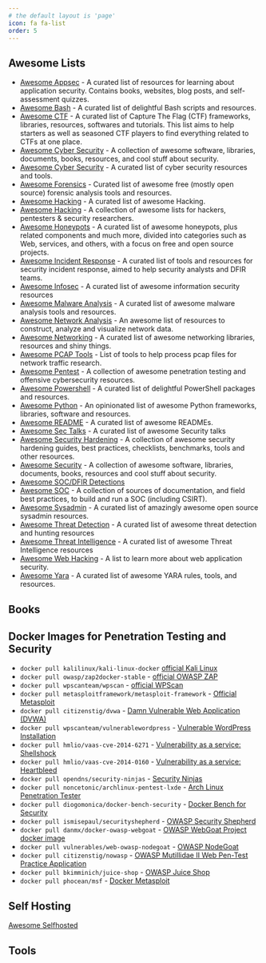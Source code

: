 ```yaml
---
# the default layout is 'page'
icon: fa fa-list
order: 5
---
```

## Awesome Lists
* [Awesome Appsec](https://github.com/paragonie/awesome-appsec) - A curated list of resources for learning about application security. Contains books, websites, blog posts, and self-assessment quizzes.
* [Awesome Bash](https://github.com/awesome-lists/awesome-bash) - A curated list of delightful Bash scripts and resources.
* [Awesome CTF](https://github.com/apsdehal/awesome-ctf) - A curated list of Capture The Flag (CTF) frameworks, libraries, resources, softwares and tutorials. This list aims to help starters as well as seasoned CTF players to find everything related to CTFs at one place.
* [Awesome Cyber Security](https://github.com/fabionoth/awesome-cyber-security) - A collection of awesome software, libraries, documents, books, resources, and cool stuff about security.
* [Awesome Cyber Security](https://github.com/okhosting/awesome-cyber-security) - A curated list of cyber security resources and tools.
* [Awesome Forensics](https://github.com/Cugu/awesome-forensics) - Curated list of awesome free (mostly open source) forensic analysis tools and resources.
* [Awesome Hacking](https://github.com/carpedm20/awesome-hacking) - A curated list of awesome Hacking.
* [Awesome Hacking](https://github.com/Hack-with-Github/Awesome-Hacking) - A collection of awesome lists for hackers, pentesters & security researchers.
* [Awesome Honeypots](https://github.com/paralax/awesome-honeypots) - A curated list of awesome honeypots, plus related components and much more, divided into categories such as Web, services, and others, with a focus on free and open source projects.
* [Awesome Incident Response](https://github.com/meirwah/awesome-incident-response) - A curated list of tools and resources for security incident response, aimed to help security analysts and DFIR teams.
* [Awesome Infosec](https://github.com/onlurking/awesome-infosec) - A curated list of awesome information security resources
* [Awesome Malware Analysis](https://github.com/rshipp/awesome-malware-analysis) - A curated list of awesome malware analysis tools and resources.
* [Awesome Network Analysis](https://github.com/briatte/awesome-network-analysis) - An awesome list of resources to construct, analyze and visualize network data.
* [Awesome Networking](https://github.com/clowwindy/Awesome-Networking) - A curated list of awesome networking libraries, resources and shiny things.
* [Awesome PCAP Tools](https://github.com/caesar0301/awesome-pcaptools) - List of tools to help process pcap files for network traffic research.
* [Awesome Pentest](https://github.com/enaqx/awesome-pentest) - A collection of awesome penetration testing and offensive cybersecurity resources.
* [Awesome Powershell](https://github.com/janikvonrotz/awesome-powershell) - A curated list of delightful PowerShell packages and resources.
* [Awesome Python](https://github.com/vinta/awesome-python) - An opinionated list of awesome Python frameworks, libraries, software and resources.
* [Awesome README](https://github.com/matiassingers/awesome-readme) - A curated list of awesome READMEs.
* [Awesome Sec Talks](https://github.com/PaulSec/awesome-sec-talks) - A curated list of awesome Security talks
* [Awesome Security Hardening](https://github.com/decalage2/awesome-security-hardening) - A collection of awesome security hardening guides, best practices, checklists, benchmarks, tools and other resources.
* [Awesome Security](https://github.com/sbilly/awesome-security) - A collection of awesome software, libraries, documents, books, resources and cool stuff about security.
* [Awesome SOC/DFIR Detections](https://github.com/mthcht/awesome-lists)
* [Awesome SOC](https://github.com/cyb3rxp/awesome-soc) - A collection of sources of documentation, and field best practices, to build and run a SOC (including CSIRT).
* [Awesome Sysadmin](https://github.com/kahun/awesome-sysadmin) - A curated list of amazingly awesome open source sysadmin resources.
* [Awesome Threat Detection](https://github.com/0x4D31/awesome-threat-detection) - A curated list of awesome threat detection and hunting resources
* [Awesome Threat Intelligence](https://github.com/hslatman/awesome-threat-intelligence) - A curated list of awesome Threat Intelligence resources
* [Awesome Web Hacking](https://github.com/infoslack/awesome-web-hacking) - A list to learn more about web application security.
* [Awesome Yara](https://github.com/InQuest/awesome-yara) - A curated list of awesome YARA rules, tools, and resources.

## Books

## Docker Images for Penetration Testing and Security

 * `docker pull kalilinux/kali-linux-docker` [official Kali Linux](https://hub.docker.com/r/kalilinux/kali-last-release/)
 * `docker pull owasp/zap2docker-stable` - [official OWASP ZAP](https://github.com/zaproxy/zaproxy)
 * `docker pull wpscanteam/wpscan` - [official WPScan](https://hub.docker.com/r/wpscanteam/wpscan/)
 * `docker pull metasploitframework/metasploit-framework` - [Official Metasploit](https://hub.docker.com/r/metasploitframework/metasploit-framework/)
 * `docker pull citizenstig/dvwa` - [Damn Vulnerable Web Application (DVWA)](https://hub.docker.com/r/citizenstig/dvwa/)
 * `docker pull wpscanteam/vulnerablewordpress` - [Vulnerable WordPress Installation](https://hub.docker.com/r/wpscanteam/vulnerablewordpress/)
 * `docker pull hmlio/vaas-cve-2014-6271` - [Vulnerability as a service: Shellshock](https://hub.docker.com/r/hmlio/vaas-cve-2014-6271/)
 * `docker pull hmlio/vaas-cve-2014-0160` - [Vulnerability as a service: Heartbleed](https://hub.docker.com/r/hmlio/vaas-cve-2014-0160/)
 * `docker pull opendns/security-ninjas` - [Security Ninjas](https://hub.docker.com/r/opendns/security-ninjas/)
 * `docker pull noncetonic/archlinux-pentest-lxde` - [Arch Linux Penetration Tester](https://hub.docker.com/r/noncetonic/archlinux-pentest-lxde)
 * `docker pull diogomonica/docker-bench-security` - [Docker Bench for Security](https://hub.docker.com/r/diogomonica/docker-bench-security/)
 * `docker pull ismisepaul/securityshepherd` - [OWASP Security Shepherd](https://hub.docker.com/r/ismisepaul/securityshepherd/)
 * `docker pull danmx/docker-owasp-webgoat` - [OWASP WebGoat Project docker image](https://hub.docker.com/r/danmx/docker-owasp-webgoat/)
 * `docker pull vulnerables/web-owasp-nodegoat` - [OWASP NodeGoat](https://github.com/owasp/nodegoat#option-3---run-nodegoat-on-docker)
 * `docker pull citizenstig/nowasp` - [OWASP Mutillidae II Web Pen-Test Practice Application](https://hub.docker.com/r/citizenstig/nowasp/)
 * `docker pull bkimminich/juice-shop` - [OWASP Juice Shop](https://github.com/bkimminich/juice-shop#docker-container--)
 * `docker pull phocean/msf` - [Docker Metasploit](https://hub.docker.com/r/phocean/msf/)

## Self Hosting
<a href="https://github.com/awesome-selfhosted/awesome-selfhosted">Awesome Selfhosted</a>

## Tools
